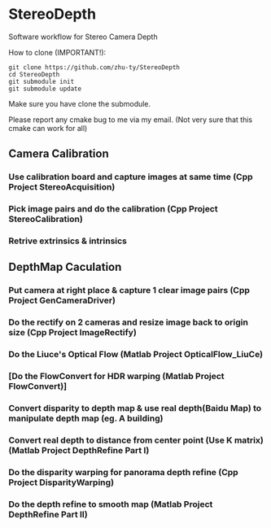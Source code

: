 # StereoDepth
Software workflow for Stereo Camera Depth

How to clone (IMPORTANT!):
```
git clone https://github.com/zhu-ty/StereoDepth
cd StereoDepth
git submodule init
git submodule update
```
Make sure you have clone the submodule.

Please report any cmake bug to me via my email. (Not very sure that this cmake can work for all)

## Camera Calibration
### Use calibration board and capture images at same time (Cpp Project StereoAcquisition) 

### Pick image pairs and do the calibration (Cpp Project StereoCalibration) 

### Retrive extrinsics & intrinsics 

## DepthMap Caculation 

### Put camera at right place & capture 1 clear image pairs (Cpp Project GenCameraDriver) 

### Do the rectify on 2 cameras and resize image back to origin size (Cpp Project ImageRectify) 

### Do the Liuce's Optical Flow (Matlab Project OpticalFlow_LiuCe)

### [Do the FlowConvert for HDR warping (Matlab Project FlowConvert)] 

### Convert disparity to depth map & use real depth(Baidu Map) to manipulate depth map (eg. A building) 
### Convert real depth to distance from center point (Use K matrix)  (Matlab Project DepthRefine Part I) 

### Do the disparity warping for panorama depth refine (Cpp Project DisparityWarping) 

### Do the depth refine to smooth map  (Matlab Project DepthRefine Part II) 

